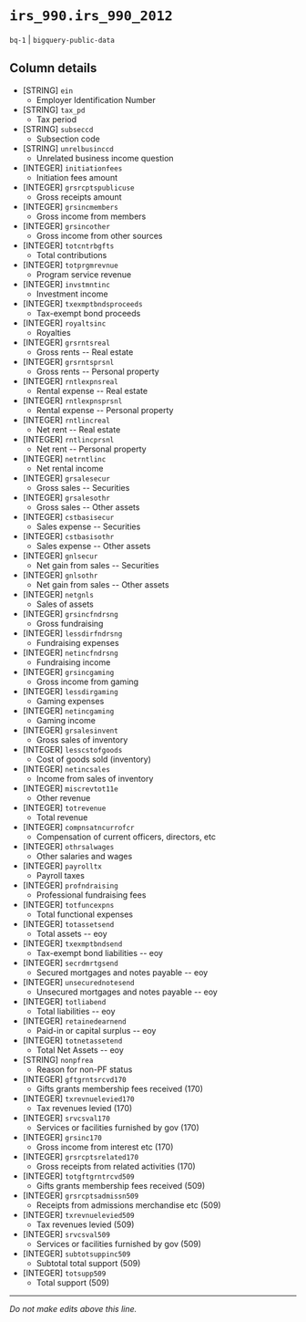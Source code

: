 # `irs_990.irs_990_2012`
`bq-1` | `bigquery-public-data`

## Column details
* [STRING]    `ein`
  - Employer Identification Number
* [STRING]    `tax_pd`
  - Tax period
* [STRING]    `subseccd`
  - Subsection code
* [STRING]    `unrelbusinccd`
  - Unrelated business income question
* [INTEGER]   `initiationfees`
  - Initiation fees amount
* [INTEGER]   `grsrcptspublicuse`
  - Gross receipts amount
* [INTEGER]   `grsincmembers`
  - Gross income from members
* [INTEGER]   `grsincother`
  - Gross income from other sources
* [INTEGER]   `totcntrbgfts`
  - Total contributions
* [INTEGER]   `totprgmrevnue`
  - Program service revenue
* [INTEGER]   `invstmntinc`
  - Investment income
* [INTEGER]   `txexmptbndsproceeds`
  - Tax-exempt bond proceeds
* [INTEGER]   `royaltsinc`
  - Royalties
* [INTEGER]   `grsrntsreal`
  - Gross rents -- Real estate
* [INTEGER]   `grsrntsprsnl`
  - Gross rents -- Personal property
* [INTEGER]   `rntlexpnsreal`
  - Rental expense -- Real estate
* [INTEGER]   `rntlexpnsprsnl`
  - Rental expense -- Personal property
* [INTEGER]   `rntlincreal`
  - Net rent -- Real estate
* [INTEGER]   `rntlincprsnl`
  - Net rent -- Personal property
* [INTEGER]   `netrntlinc`
  - Net rental income
* [INTEGER]   `grsalesecur`
  - Gross sales -- Securities
* [INTEGER]   `grsalesothr`
  - Gross sales -- Other assets
* [INTEGER]   `cstbasisecur`
  - Sales expense -- Securities
* [INTEGER]   `cstbasisothr`
  - Sales expense -- Other assets
* [INTEGER]   `gnlsecur`
  - Net gain from sales -- Securities
* [INTEGER]   `gnlsothr`
  - Net gain from sales -- Other assets
* [INTEGER]   `netgnls`
  - Sales of assets
* [INTEGER]   `grsincfndrsng`
  - Gross fundraising
* [INTEGER]   `lessdirfndrsng`
  - Fundraising expenses
* [INTEGER]   `netincfndrsng`
  - Fundraising income
* [INTEGER]   `grsincgaming`
  - Gross income from gaming
* [INTEGER]   `lessdirgaming`
  - Gaming expenses
* [INTEGER]   `netincgaming`
  - Gaming income
* [INTEGER]   `grsalesinvent`
  - Gross sales of inventory
* [INTEGER]   `lesscstofgoods`
  - Cost of goods sold (inventory)
* [INTEGER]   `netincsales`
  - Income from sales of inventory
* [INTEGER]   `miscrevtot11e`
  - Other revenue
* [INTEGER]   `totrevenue`
  - Total revenue
* [INTEGER]   `compnsatncurrofcr`
  - Compensation of current officers, directors, etc
* [INTEGER]   `othrsalwages`
  - Other salaries and wages
* [INTEGER]   `payrolltx`
  - Payroll taxes
* [INTEGER]   `profndraising`
  - Professional fundraising fees
* [INTEGER]   `totfuncexpns`
  - Total functional expenses
* [INTEGER]   `totassetsend`
  - Total assets -- eoy
* [INTEGER]   `txexmptbndsend`
  - Tax-exempt bond liabilities -- eoy
* [INTEGER]   `secrdmrtgsend`
  - Secured mortgages and notes payable -- eoy
* [INTEGER]   `unsecurednotesend`
  - Unsecured mortgages and notes payable -- eoy
* [INTEGER]   `totliabend`
  - Total liabilities -- eoy
* [INTEGER]   `retainedearnend`
  - Paid-in or capital surplus -- eoy
* [INTEGER]   `totnetassetend`
  - Total Net Assets -- eoy
* [STRING]    `nonpfrea`
  - Reason for non-PF status
* [INTEGER]   `gftgrntsrcvd170`
  - Gifts grants membership fees received (170)
* [INTEGER]   `txrevnuelevied170`
  - Tax revenues levied (170)
* [INTEGER]   `srvcsval170`
  - Services or facilities furnished by gov (170)
* [INTEGER]   `grsinc170`
  - Gross income from interest etc (170)
* [INTEGER]   `grsrcptsrelated170`
  - Gross receipts from related activities (170)
* [INTEGER]   `totgftgrntrcvd509`
  - Gifts grants membership fees received (509)
* [INTEGER]   `grsrcptsadmissn509`
  - Receipts from admissions merchandise etc (509)
* [INTEGER]   `txrevnuelevied509`
  - Tax revenues levied (509)
* [INTEGER]   `srvcsval509`
  - Services or facilities furnished by gov (509)
* [INTEGER]   `subtotsuppinc509`
  - Subtotal total support (509)
* [INTEGER]   `totsupp509`
  - Total support (509)

-------------------------------------------------------------------------------
*Do not make edits above this line.*
